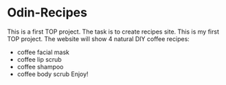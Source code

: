 # Odin-Recipes
This is a first TOP project. The task is to create recipes site. 
This is my first TOP project. The website will show 4 natural DIY coffee recipes:
- coffee facial mask
- coffee lip scrub
- coffee shampoo
- coffee body scrub
Enjoy!